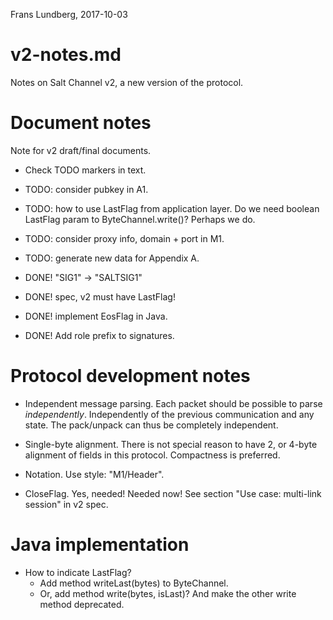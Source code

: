 Frans Lundberg, 2017-10-03


v2-notes.md
===========

Notes on Salt Channel v2, a new version of the protocol.

Document notes
==============

Note for v2 draft/final documents.

* Check TODO markers in text.

* TODO: consider pubkey in A1.

* TODO: how to use LastFlag from application layer.
  Do we need boolean LastFlag param to ByteChannel.write()?
  Perhaps we do.
  
* TODO: consider proxy info, domain + port in M1.

* TODO: generate new data for Appendix A.

* DONE! "SIG1" -> "SALTSIG1"  
* DONE! spec, v2 must have LastFlag!
* DONE! implement EosFlag in Java.
* DONE! Add role prefix to signatures.



Protocol development notes
==========================

* Independent message parsing. 
    Each packet should be possible to parse *independently*.
    Independently of the previous communication and any state.
    The pack/unpack can thus be completely independent.

* Single-byte alignment.
    There is not special reason to have 2, or 4-byte alignment of
    fields in this protocol. Compactness is preferred.

* Notation. Use style: "M1/Header".

* CloseFlag.
    Yes, needed! Needed now! See section "Use case: multi-link session"
    in v2 spec.
    


Java implementation
===================

* How to indicate LastFlag? 
    - Add method writeLast(bytes) to ByteChannel. 
    - Or, add method write(bytes, isLast)? And make the other write method deprecated.
    

